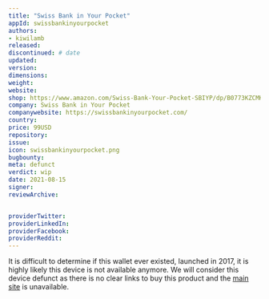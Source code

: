 ```yaml
---
title: "Swiss Bank in Your Pocket"
appId: swissbankinyourpocket
authors:
- kiwilamb
released: 
discontinued: # date
updated:
version:
dimensions: 
weight: 
website: 
shop: https://www.amazon.com/Swiss-Bank-Your-Pocket-SBIYP/dp/B0773KZCMK
company: Swiss Bank in Your Pocket
companywebsite: https://swissbankinyourpocket.com/
country: 
price: 99USD
repository: 
issue:
icon: swissbankinyourpocket.png
bugbounty:
meta: defunct
verdict: wip
date: 2021-08-15
signer:
reviewArchive:


providerTwitter: 
providerLinkedIn: 
providerFacebook: 
providerReddit: 
---
```


It is difficult to determine if this wallet ever existed, launched in 2017, it is highly likely this device is not available anymore.
We will consider this device defunct as there is no clear links to buy this product and the [main site](https://swissbankinyourpocket.com/) is unavailable.
